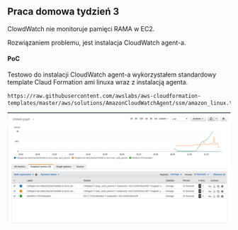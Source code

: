 ## Praca domowa tydzień 3

ClowdWatch nie monitoruje pamięci RAMA w EC2.

Rozwiązaniem problemu, jest instalacja CloudWatch agent-a.

#### PoC

Testowo do instalacji CloudWatch agent-a wykorzystałem standardowy template Claud Formation ami linuxa wraz z instalacją agenta.

```
https://raw.githubusercontent.com/awslabs/aws-cloudformation-templates/master/aws/solutions/AmazonCloudWatchAgent/ssm/amazon_linux.template
```
![](aws-cloudwatcher-agent.PNG)
